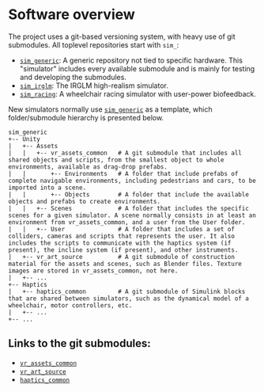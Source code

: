 # Software overview

The project uses a git-based versioning system, with heavy use of git submodules. All toplevel repositories start with `sim_`:

- [`sim_generic`](https://github.com/WheelSims/sim_generic): A generic repository not tied to specific hardware. This "simulator" includes every available submodule and is mainly for testing and developing the submodules.
- [`sim_irglm`](https://github.com/WheelSims/sim_irglm): The IRGLM high-realism simulator.
- [`sim_racing`](https://github.com/WheelSims/sim_racing): A wheelchair racing simulator with user-power biofeedback.

New simulators normally use [`sim_generic`](https://github.com/WheelSims/sim_generic) as a template, which folder/submodule hierarchy is presented below.

```
sim_generic
+-- Unity
|   +-- Assets
|   |   +-- vr_assets_common   # A git submodule that includes all shared objects and scripts, from the smallest object to whole environments, available as drag-drop prefabs.
|   |       +-- Environments   # A folder that include prefabs of complete navigable environments, including pedestrians and cars, to be imported into a scene.
|   |       +-- Objects        # A folder that include the available objects and prefabs to create environments.
|   |   +-- Scenes             # A folder that includes the specific scenes for a given simulator. A scene normally consists in at least an environment from vr_assets_common, and a user from the User folder.
|   |   +-- User               # A folder that includes a set of colliders, cameras and scripts that represents the user. It also includes the scripts to communicate with the haptics system (if present), the incline system (if present), and other instruments.
|   +-- vr_art_source          # A git submodule of construction material for the assets and scenes, such as Blender files. Texture images are stored in vr_assets_common, not here.
|   +-- ...
+-- Haptics
|   +-- haptics_common         # A git submodule of Simulink blocks that are shared between simulators, such as the dynamical model of a wheelchair, motor controllers, etc.
|   +-- ...
+-- ...
```

## Links to the git submodules:

- [`vr_assets_common`](https://github.com/WheelSims/vr_assets_common)
- [`vr_art_source`](https://github.com/WheelSims/vr_art_source)
- [`haptics_common`](https://github.com/WheelSims/haptics_common)

